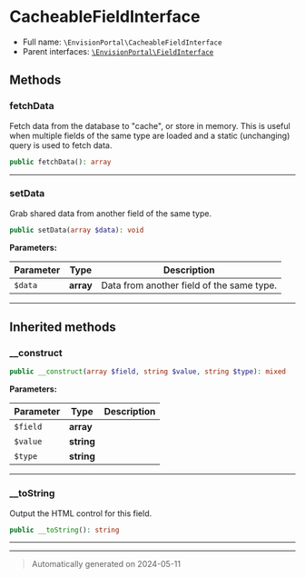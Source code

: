 # CacheableFieldInterface





* Full name: `\EnvisionPortal\CacheableFieldInterface`
* Parent interfaces: [`\EnvisionPortal\FieldInterface`](./FieldInterface.md)


## Methods


### fetchData

Fetch data from the database to "cache", or store in memory.  This is
useful when multiple fields of the same type are loaded and a static
(unchanging) query is used to fetch data.

```php
public fetchData(): array
```












***

### setData

Grab shared data from another field of the same type.

```php
public setData(array $data): void
```








**Parameters:**

| Parameter | Type | Description |
|-----------|------|-------------|
| `$data` | **array** | Data from another field of the same type. |





***


## Inherited methods


### __construct



```php
public __construct(array $field, string $value, string $type): mixed
```








**Parameters:**

| Parameter | Type | Description |
|-----------|------|-------------|
| `$field` | **array** |  |
| `$value` | **string** |  |
| `$type` | **string** |  |





***

### __toString

Output the HTML control for this field.

```php
public __toString(): string
```












***


***
> Automatically generated on 2024-05-11
